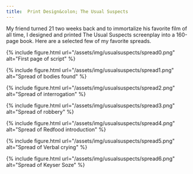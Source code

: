 ```yaml
---
title:  Print Design&colon; The Usual Suspects
---
```


My friend turned 21 two weeks back and to immortalize his favorite film of all time, I designed and printed The Usual Suspects screenplay into a 160-page book. Here are a selected few of my favorite spreads.

{% include figure.html
  url="/assets/img/usualsuspects/spread0.png" 
  alt="First page of script" %}

{% include figure.html
  url="/assets/img/usualsuspects/spread1.png" 
  alt="Spread of bodies found" %}

{% include figure.html
  url="/assets/img/usualsuspects/spread2.png" 
  alt="Spread of interrogation" %}

{% include figure.html
  url="/assets/img/usualsuspects/spread3.png" 
  alt="Spread of robbery" %}

{% include figure.html
  url="/assets/img/usualsuspects/spread4.png" 
  alt="Spread of Redfood introduction" %}

{% include figure.html
  url="/assets/img/usualsuspects/spread5.png" 
  alt="Spread of Verbal crying" %}

{% include figure.html
  url="/assets/img/usualsuspects/spread6.png" 
  alt="Spread of Keyser Soze" %}
